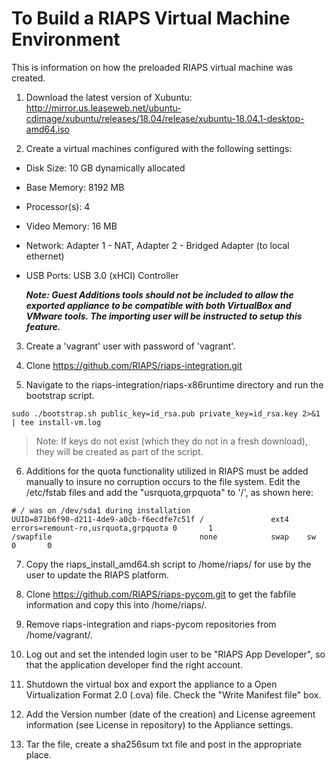 # To Build a RIAPS Virtual Machine Environment

This is information on how the preloaded RIAPS virtual machine was created.   

1) Download the latest version of Xubuntu:  http://mirror.us.leaseweb.net/ubuntu-cdimage/xubuntu/releases/18.04/release/xubuntu-18.04.1-desktop-amd64.iso

2) Create a virtual machines configured with the following settings:
* Disk Size:  10 GB dynamically allocated
* Base Memory:  8192 MB
* Processor(s):  4
* Video Memory:  16 MB
* Network:  Adapter 1 - NAT, Adapter 2 - Bridged Adapter (to local ethernet)
* USB Ports:  USB 3.0 (xHCI) Controller  

  ***Note: Guest Additions tools should not be included to allow the exported appliance to be compatible with both VirtualBox and VMware tools.  The importing user will be instructed to setup this feature.***

3) Create a 'vagrant' user with password of 'vagrant'.

4) Clone https://github.com/RIAPS/riaps-integration.git

5) Navigate to the riaps-integration/riaps-x86runtime directory and run the bootstrap script.

```
sudo ./bootstrap.sh public_key=id_rsa.pub private_key=id_rsa.key 2>&1 | tee install-vm.log
```

> Note:  If keys do not exist (which they do not in a fresh download), they will be created as part of the script.

6) Additions for the quota functionality utilized in RIAPS must be added manually to insure no corruption occurs to the file system.  Edit the /etc/fstab files and add the "usrquota,grpquota" to '/', as shown here:

```
# / was on /dev/sda1 during installation
UUID=871b6f90-d211-4de9-a0cb-f6ecdfe7c51f /               ext4    errors=remount-ro,usrquota,grpquota 0       1
/swapfile                                 none            swap    sw              0       0
```

7) Copy the riaps_install_amd64.sh script to /home/riaps/ for use by the user to update the RIAPS platform.

8) Clone https://github.com/RIAPS/riaps-pycom.git to get the fabfile information and copy this into /home/riaps/.

9) Remove riaps-integration and riaps-pycom repositories from /home/vagrant/.

10) Log out and set the intended login user to be "RIAPS App Developer", so that the application developer find the right account.

11) Shutdown the virtual box and export the appliance to a Open Virtualization Format 2.0 (.ova) file.  Check the "Write Manifest file" box.

12) Add the Version number (date of the creation) and License agreement information (see License in repository) to the Appliance settings.

13) Tar the file, create a sha256sum txt file and post in the appropriate place.
